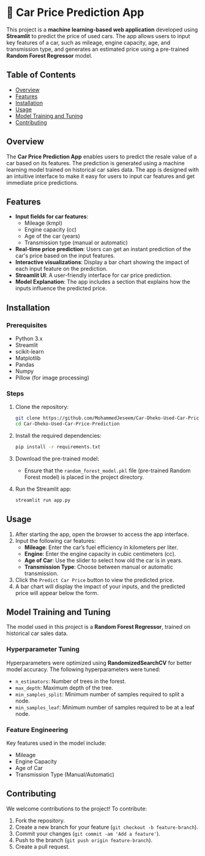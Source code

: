 # 🚗 Car Price Prediction App

This project is a **machine learning-based web application** developed using **Streamlit** to predict the price of used cars. The app allows users to input key features of a car, such as mileage, engine capacity, age, and transmission type, and generates an estimated price using a pre-trained **Random Forest Regressor** model.

## Table of Contents

- [Overview](#overview)
- [Features](#features)
- [Installation](#installation)
- [Usage](#usage)
- [Model Training and Tuning](#model-training-and-tuning)
- [Contributing](#contributing)

## Overview

The **Car Price Prediction App** enables users to predict the resale value of a car based on its features. The prediction is generated using a machine learning model trained on historical car sales data. The app is designed with an intuitive interface to make it easy for users to input car features and get immediate price predictions.

## Features

- **Input fields for car features**: 
  - Mileage (kmpl)
  - Engine capacity (cc)
  - Age of the car (years)
  - Transmission type (manual or automatic)
- **Real-time price prediction**: Users can get an instant prediction of the car's price based on the input features.
- **Interactive visualizations**: Display a bar chart showing the impact of each input feature on the prediction.
- **Streamlit UI**: A user-friendly interface for car price prediction.
- **Model Explanation**: The app includes a section that explains how the inputs influence the predicted price.
  
## Installation

### Prerequisites
- Python 3.x
- Streamlit
- scikit-learn
- Matplotlib
- Pandas
- Numpy
- Pillow (for image processing)

### Steps
1. Clone the repository:
   ```bash
   git clone https://github.com/MohammedJeseem/Car-Dheko-Used-Car-Price-Prediction.git
   cd Car-Dheko-Used-Car-Price-Prediction
   ```

2. Install the required dependencies:
   ```bash
   pip install -r requirements.txt
   ```

3. Download the pre-trained model:
   - Ensure that the `random_forest_model.pkl` file (pre-trained Random Forest model) is placed in the project directory.

4. Run the Streamlit app:
   ```bash
   streamlit run app.py
   ```

## Usage

1. After starting the app, open the browser to access the app interface.
2. Input the following car features:
   - **Mileage**: Enter the car’s fuel efficiency in kilometers per liter.
   - **Engine**: Enter the engine capacity in cubic centimeters (cc).
   - **Age of Car**: Use the slider to select how old the car is in years.
   - **Transmission Type**: Choose between manual or automatic transmission.
3. Click the `Predict Car Price` button to view the predicted price.
4. A bar chart will display the impact of your inputs, and the predicted price will appear below the form.

## Model Training and Tuning

The model used in this project is a **Random Forest Regressor**, trained on historical car sales data. 

### Hyperparameter Tuning
Hyperparameters were optimized using **RandomizedSearchCV** for better model accuracy. The following hyperparameters were tuned:
- `n_estimators`: Number of trees in the forest.
- `max_depth`: Maximum depth of the tree.
- `min_samples_split`: Minimum number of samples required to split a node.
- `min_samples_leaf`: Minimum number of samples required to be at a leaf node.

### Feature Engineering
Key features used in the model include:
- Mileage
- Engine Capacity
- Age of Car
- Transmission Type (Manual/Automatic)

## Contributing

We welcome contributions to the project! To contribute:

1. Fork the repository.
2. Create a new branch for your feature (`git checkout -b feature-branch`).
3. Commit your changes (`git commit -am 'Add a feature'`).
4. Push to the branch (`git push origin feature-branch`).
5. Create a pull request.
